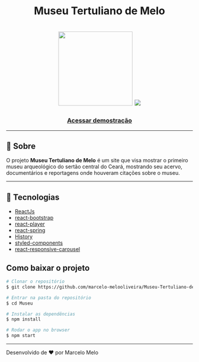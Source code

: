 <h1 align=center> <b>Museu Tertuliano de Melo</b></h1>

<h1 align=center>
<img src="https://ik.imagekit.io/marcelomelo92/logo-museu_WN76U0YQe.png" width="200>
</h1>

<h1 align="center">
<img src="src/assets/img1.gif">
</h1>

<h3 align="center">
<a href="https://museutertulianodemelo.netlify.app/">Acessar demostração</a></h3>

---
## 📖 Sobre
O projeto **Museu Tertuliano de Melo** é um site que visa mostrar o primeiro museu arqueológico do sertão central do Ceará, mostrando seu acervo, documentários e reportagens onde houveram citações sobre o museu.

---

## 🚀 Tecnologias
- [ReactJs](https://reactjs.org/)
- [react-bootstrap](https://react-bootstrap.github.io/)
- [react-player](https://github.com/CookPete/react-player)
- [react-spring](https://www.react-spring.io/)
- [History](https://github.com/ReactTraining/history)
- [styled-components](https://styled-components.com/)
- [react-responsive-carousel](https://github.com/leandrowd/react-responsive-carousel)
## Como baixar o projeto
```bash
# Clonar o repositório
$ git clone https://github.com/marcelo-melooliveira/Museu-Tertuliano-de-Melo---ReactJS Museu

# Entrar na pasta do repositório
$ cd Museu

# Instalar as dependências
$ npm install

# Rodar o app no browser
$ npm start

```

---
Desenvolvido de ❤ por Marcelo Melo
